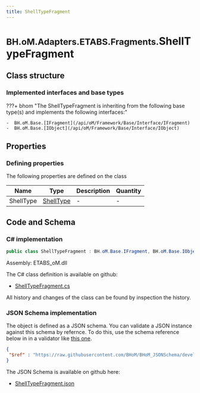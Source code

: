 ```yaml
---
title: ShellTypeFragment
---
```


# <small>BH.oM.Adapters.ETABS.Fragments.</small>**ShellTypeFragment**



## Class structure

### Implemented interfaces and base types

???+ bhom "The ShellTypeFragment is inheriting from the following base type(s) and implements the following interfaces:"

    -  BH.oM.Base.[IFragment](/api/oM/Framework/Base/Interface/IFragment)
    -  BH.oM.Base.[IObject](/api/oM/Framework/Base/Interface/IObject)


## Properties



### Defining properties

The following properties are defined on the class

| Name             | Type             | Description      | Quantity         |
|------------------|------------------|------------------|------------------|
| ShellType | [ShellType](/api/oM/Adapter/Adapters/ETABS/Enums/ShellType) | - | - |


## Code and Schema

### C# implementation

``` C# title="C#"
public class ShellTypeFragment : BH.oM.Base.IFragment, BH.oM.Base.IObject
```

Assembly: ETABS_oM.dll

The C# class definition is available on github:

- [ShellTypeFragment.cs](https://github.com/BHoM/ETABS_Toolkit/blob/develop/ETABS_oM/Fragments\ShellTypeFragment.cs)

All history and changes of the class can be found by inspection the history.
### JSON Schema implementation

The object is defined as a JSON schema. You can validate a JSON instance against this schema by refernce. To do this, use the schema reference below in in a validator like [this one](https://www.jsonschemavalidator.net/).

``` json title="JSON Schema"
{
 "$ref" : "https://raw.githubusercontent.com/BHoM/BHoM_JSONSchema/develop/ETABS_oM/Fragments/ShellTypeFragment.json"
}
```

The JSON Schema is available on github here:

- [ShellTypeFragment.json](https://github.com/BHoM/BHoM_JSONSchema/blob/develop/ETABS_oM/Fragments/ShellTypeFragment.json)
